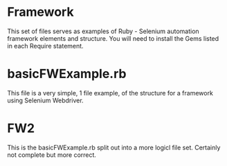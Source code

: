 Framework
=========

This set of files serves as examples of Ruby - Selenium automation framework elements and structure.
You will need to install the Gems listed in each Require statement.

# basicFWExample.rb
This file is a very simple, 1 file example, of the structure for a framework using Selenium Webdriver.

# FW2
This is the basicFWExample.rb split out into a more logicl file set. Certainly not complete but more correct.
